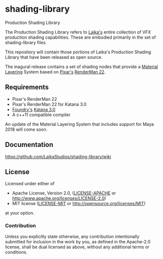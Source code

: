 # shading-library
Production Shading Library

The Production Shading Library refers to [Laika's](https://www.laika.com) entire collection of VFX production shading capabilities. These are embodied primarily in the set of shading-library files.

This repository will contain those portions of Laika's Production Shading Library that have been released as open source.

The inagural release contains a set of shading nodes that provide a [Material Layering](https://github.com/LaikaStudios/shading-library/wiki#material-layering) System based on [Pixar's](https://www.pixar.com) [RenderMan 22](https://renderman.pixar.com/product).

## Requirements
* Pixar's RenderMan 22
* Pixar's RenderMan 22 for Katana 3.0
* [Foundry's](https://www.foundry.com) [Katana 3.0](https://www.foundry.com/products/katana)
* A c++11 compatible compiler

An update of the Material Layering System that includes support for Maya 2018 will come soon.

## Documentation
https://github.com/LaikaStudios/shading-library/wiki

## License
Licensed under either of

 * Apache License, Version 2.0, ([LICENSE-APACHE](LICENSE-APACHE) or http://www.apache.org/licenses/LICENSE-2.0)
 * MIT license ([LICENSE-MIT](LICENSE-MIT) or http://opensource.org/licenses/MIT)

at your option.

### Contribution
Unless you explicitly state otherwise, any contribution intentionally submitted
for inclusion in the work by you, as defined in the Apache-2.0 license, shall be dual licensed as above, without any
additional terms or conditions.
